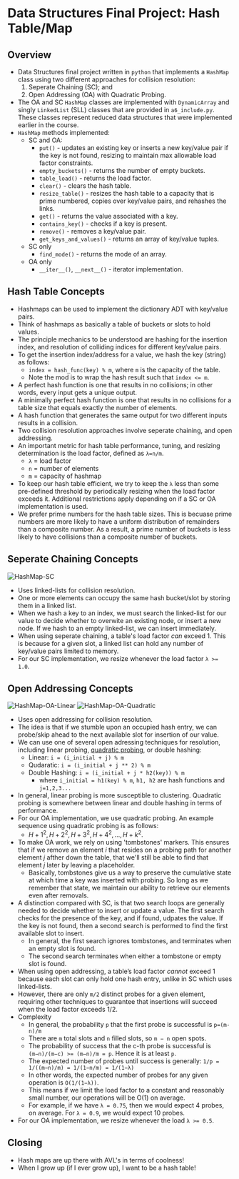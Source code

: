 # Data Structures Final Project: Hash Table/Map

## Overview
* Data Structures final project written in `python` that implements a `HashMap` class using two different approaches for collision resolution: 
	1) Seperate Chaining (SC); and 
	2) Open Addressing (OA) with Quadratic Probing.
* The OA and SC `HashMap` classes are implemented with `DynamicArray` and singly `LinkedList` (SLL) classes that are provided in `a6_include.py`. These classes represent reduced data structures that were implemented earlier in the course.
* `HashMap` methods implemented: 
	* SC and OA:
	    * `put()` - updates an existing key or inserts a new key/value pair if the key is not found, resizing to maintain max allowable load factor constraints.
	    * `empty_buckets()` - returns the number of empty buckets.
	    * `table_load()` - returns the load factor.
	    * `clear()` - clears the hash table.
	    * `resize_table()` - resizes the hash table to a capacity that is prime numbered, copies over key/value pairs, and rehashes the links.
	    * `get()` - returns the value associated with a key.
	    * `contains_key()` - checks if a key is present.
	    * `remove()` - removes a key/value pair.
	    * `get_keys_and_values()` - returns an array of key/value tuples.
	* SC only
	    * `find_mode()` - returns the mode of an array.
	* OA only
	    * `__iter__()`, `__next__()`  - iterator implementation.

## Hash Table Concepts
* Hashmaps can be used to implement the dictionary ADT with key/value pairs.
* Think of hashmaps as basically a table of buckets or slots to hold values. 
* The principle mechanics to be understood are hashing for the insertion index, and resolution of colliding indices for different key/value pairs.
* To get the insertion index/address for a value, we hash the key (string) as follows:
	* `index = hash_func(key) % m`, where `m` is the capacity of the table.
	* Note the mod is to wrap the hash result such that `index <= m`. 
* A perfect hash function is one that results in no collisions;  in other words, every input gets a unique output.
* A minimally perfect hash function is one that results in no collisions for a table size that equals exactly the number of elements.
* A hash function that generates the same output for two different inputs results in a collision. 
* Two collision resolution approaches involve seperate chaining, and open addressing. 
* An important metric for hash table performance, tuning, and resizing determination is the load factor, defined as `λ=n/m`.
	* `λ` = load factor
	* `n` = number of elements
	* `m` = capacity of hashmap
* To keep our hash table efficient, we try to keep the `λ` less than some pre-defined threshold by periodically resizing when the load factor exceeds it. Additional restrictions apply depending on if a SC or OA implementation is used.
* We prefer prime numbers for the hash table sizes. This is becuase prime numbers are more likely to have a uniform distribution of remainders than a composite number. As a result, a prime number of buckets is less likely to have collisions than a composite number of buckets.

## Seperate Chaining Concepts
![HashMap-SC](./imgs/hashmaps-sc.svg)
* Uses linked-lists for collision resolution.
* One or more elements can occupy the same hash bucket/slot by storing them in a linked list.
* When we hash a key to an index, we must search the linked-list for our value to decide whether to overwite an existing node, or insert a new node. If we hash to an empty linked-list, we can insert immediately.
* When using seperate chaining, a table's load factor *can* exceed 1. This is because for a given slot, a linked list can hold any number of key/value pairs limited to memory.
* For our SC implementation, we resize whenever the load factor  `λ >= 1.0`. 

## Open Addressing Concepts
![HashMap-OA-Linear](./imgs/hashmaps-oa-linear.svg)
![HashMap-OA-Quadratic](./imgs/hashmaps-oa-quad.svg)
* Uses open addressing for collision resolution.
* The idea is that if we stumble upon an occupied hash entry, we can probe/skip ahead to the next available slot for insertion of our value.
* We can use one of several open adressing techniques for resolution, including linear probing, [quadratic probing](https://en.wikipedia.org/wiki/Quadratic_probing), or double hashing:
	* Linear: `i = (i_initial + j) % m`
	* Qudaratic: `i = (i_initial + j ** 2) % m`
	* Double Hashing: `i = (i_initial + j * h2(key)) % m`
		* where `i_initial = h1(key) % m`, `h1, h2` are hash functions and `j=1,2,3...`
* In general, linear probing is more susceptible to clustering. Quadratic probing is somewhere between linear and double hashing in terms of performance.
* For our OA implementation, we use quadratic probing. An example sequence using quadratic probing is as follows:
	* $H+1^{2},H+2^{2},H+3^{2},H+4^{2},...,H+k^{2}$.
* To make OA work, we rely on using 'tombstones' markers. This ensures that if we remove an element $i$ that resides on a probing path for another element $j$ afther down the table, that we'll still be able to find that element $j$ later by leaving a placeholder. 
	* Basically, tombstones give us a way to preserve the cumulative state at which time a key was inserted with probing. So long as we remember that state, we maintain our ability to retrieve our elements even after removals.
* A distinction compared with SC, is that two search loops are generally needed to decide whether to insert or update a value. The first search checks for the presence of the key, and if found, udpates the value. If the key is not found, then a second search is performed to find the first available slot to insert.
	* In general, the first search ignores tombstones, and terminates when an empty slot is found.
	* The second search terminates when either a tombstone or empty slot is found. 
* When using open addressing, a table’s load factor *cannot* exceed 1 because each slot can only hold one hash entry, unlike in SC which uses linked-lists.
* However, there are only `m/2` distinct probes for a given element, requiring other techniques to guarantee that insertions will succeed when the load factor exceeds 1/2.
* Complexity
	* In general, the probability `p` that the first probe is successful is `p=(m-n)/m`
	* There are `m` total slots and `n` filled slots, so `m − n` open spots.
	* The probability of success that the c-th probe is successful is `(m−n)/(m−c) >= (m−n)/m = p`. Hence it is at least `p`.
	* The expected number of probes until success is generally: `1/p = 1/((m−n)/m) = 1/(1−n/m) = 1/(1−λ)`
	* In other words, the expected number of probes for any given operation is `O(1/(1−λ))`.
	* This means if we limit the load factor to a constant and reasonably small number, our operations will be O(1) on average. 
	* For example, if we have `λ = 0.75`, then we would expect 4 probes, on average. For `λ = 0.9`, we would expect 10 probes.
* For our OA implementation, we resize whenever the load  `λ >= 0.5`.

## Closing
* Hash maps are up there with AVL's in terms of coolness! 
* When I grow up (if I ever grow up), I want to be a hash table!
